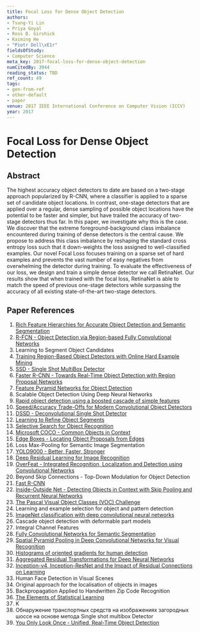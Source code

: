 ```yaml
---
title: Focal Loss for Dense Object Detection
authors:
- Tsung-Yi Lin
- Priya Goyal
- Ross B. Girshick
- Kaiming He
- "Piotr Doll\xE1r"
fieldsOfStudy:
- Computer Science
meta_key: 2017-focal-loss-for-dense-object-detection
numCitedBy: 3944
reading_status: TBD
ref_count: 49
tags:
- gen-from-ref
- other-default
- paper
venue: 2017 IEEE International Conference on Computer Vision (ICCV)
year: 2017
---
```


# Focal Loss for Dense Object Detection

## Abstract

The highest accuracy object detectors to date are based on a two-stage approach popularized by R-CNN, where a classifier is applied to a sparse set of candidate object locations. In contrast, one-stage detectors that are applied over a regular, dense sampling of possible object locations have the potential to be faster and simpler, but have trailed the accuracy of two-stage detectors thus far. In this paper, we investigate why this is the case. We discover that the extreme foreground-background class imbalance encountered during training of dense detectors is the central cause. We propose to address this class imbalance by reshaping the standard cross entropy loss such that it down-weights the loss assigned to well-classified examples. Our novel Focal Loss focuses training on a sparse set of hard examples and prevents the vast number of easy negatives from overwhelming the detector during training. To evaluate the effectiveness of our loss, we design and train a simple dense detector we call RetinaNet. Our results show that when trained with the focal loss, RetinaNet is able to match the speed of previous one-stage detectors while surpassing the accuracy of all existing state-of-the-art two-stage detectors.

## Paper References

1. [Rich Feature Hierarchies for Accurate Object Detection and Semantic Segmentation](2014-rich-feature-hierarchies-for-accurate-object-detection-and-semantic-segmentation)
2. [R-FCN - Object Detection via Region-based Fully Convolutional Networks](2016-r-fcn-object-detection-via-region-based-fully-convolutional-networks)
3. Learning to Segment Object Candidates
4. [Training Region-Based Object Detectors with Online Hard Example Mining](2016-training-region-based-object-detectors-with-online-hard-example-mining)
5. [SSD - Single Shot MultiBox Detector](2016-ssd-single-shot-multibox-detector)
6. [Faster R-CNN - Towards Real-Time Object Detection with Region Proposal Networks](2015-faster-r-cnn-towards-real-time-object-detection-with-region-proposal-networks)
7. [Feature Pyramid Networks for Object Detection](2017-feature-pyramid-networks-for-object-detection)
8. Scalable Object Detection Using Deep Neural Networks
9. [Rapid object detection using a boosted cascade of simple features](2001-rapid-object-detection-using-a-boosted-cascade-of-simple-features)
10. [Speed/Accuracy Trade-Offs for Modern Convolutional Object Detectors](2017-speed-accuracy-trade-offs-for-modern-convolutional-object-detectors)
11. [DSSD - Deconvolutional Single Shot Detector](2017-dssd-deconvolutional-single-shot-detector)
12. [Learning to Refine Object Segments](2016-learning-to-refine-object-segments)
13. [Selective Search for Object Recognition](2013-selective-search-for-object-recognition)
14. [Microsoft COCO - Common Objects in Context](2014-microsoft-coco-common-objects-in-context)
15. [Edge Boxes - Locating Object Proposals from Edges](2014-edge-boxes-locating-object-proposals-from-edges)
16. Loss Max-Pooling for Semantic Image Segmentation
17. [YOLO9000 - Better, Faster, Stronger](2017-yolo9000-better-faster-stronger)
18. [Deep Residual Learning for Image Recognition](2015-resnet.md)
19. [OverFeat - Integrated Recognition, Localization and Detection using Convolutional Networks](2014-overfeat-integrated-recognition-localization-and-detection-using-convolutional-networks)
20. Beyond Skip Connections - Top-Down Modulation for Object Detection
21. [Fast R-CNN](2015-fast-r-cnn)
22. [Inside-Outside Net - Detecting Objects in Context with Skip Pooling and Recurrent Neural Networks](2016-inside-outside-net-detecting-objects-in-context-with-skip-pooling-and-recurrent-neural-networks)
23. [The Pascal Visual Object Classes (VOC) Challenge](2009-the-pascal-visual-object-classes-voc-challenge)
24. Learning and example selection for object and pattern detection
25. [ImageNet classification with deep convolutional neural networks](2012-alexnet.md)
26. Cascade object detection with deformable part models
27. Integral Channel Features
28. [Fully Convolutional Networks for Semantic Segmentation](2017-fully-convolutional-networks-for-semantic-segmentation)
29. [Spatial Pyramid Pooling in Deep Convolutional Networks for Visual Recognition](2015-spatial-pyramid-pooling-in-deep-convolutional-networks-for-visual-recognition)
30. [Histograms of oriented gradients for human detection](2005-histograms-of-oriented-gradients-for-human-detection)
31. [Aggregated Residual Transformations for Deep Neural Networks](2017-aggregated-residual-transformations-for-deep-neural-networks)
32. [Inception-v4, Inception-ResNet and the Impact of Residual Connections on Learning](2017-inception-v4-inception-resnet-and-the-impact-of-residual-connections-on-learning)
33. Human Face Detection in Visual Scenes
34. Original approach for the localisation of objects in images
35. Backpropagation Applied to Handwritten Zip Code Recognition
36. [The Elements of Statistical Learning](2003-the-elements-of-statistical-learning)
37. K
38. Обнаружение транспортных средств на изображениях загородных шоссе на основе метода Single shot multibox Detector
39. [You Only Look Once - Unified, Real-Time Object Detection](2016-you-only-look-once-unified-real-time-object-detection)
